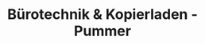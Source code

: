 ---
title: "Bürotechnik & Kopierladen - Pummer"
url: /sachsenkam/buerotechnik-und-kopierladen-pummer/
shop: Kopieren
---